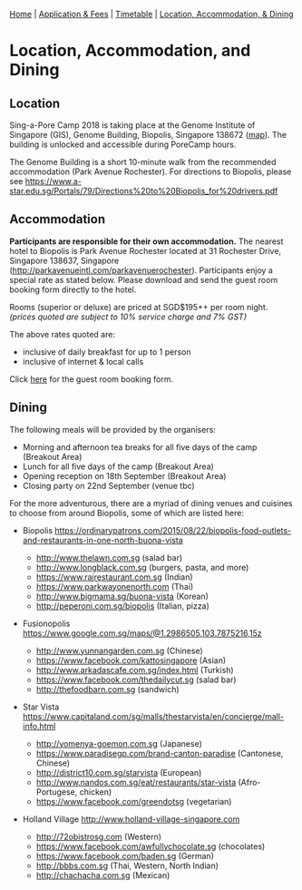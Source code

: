 [Home](index.md) | [Application & Fees](application.md) | [Timetable](timetable.md) | [Location, Accommodation, & Dining](location.md)

# Location, Accommodation, and Dining

## Location
Sing-a-Pore Camp 2018 is taking place at the Genome Institute of Singapore (GIS), Genome Building, Biopolis, Singapore 138672 (<a href="http://www.streetdirectory.com/sg/genome/60-biopolis-street-138672/2989_10373.html" target="_blank">map</a>). The building is unlocked and accessible during PoreCamp hours.

The Genome Building is a short 10-minute walk from the recommended accommodation (Park Avenue Rochester). For directions to Biopolis, please see <a href="https://www.a-star.edu.sg/Portals/79/Directions%20to%20Biopolis_for%20drivers.pdf" target="_blank">https://www.a-star.edu.sg/Portals/79/Directions%20to%20Biopolis_for%20drivers.pdf</a>

## Accommodation

**Participants are responsible for their own accommodation.** The nearest hotel to Biopolis is Park Avenue Rochester located at 31 Rochester Drive, Singapore 138637, Singapore (<a href="http://parkavenueintl.com/parkavenuerochester" target="_blank">http://parkavenueintl.com/parkavenuerochester</a>). Participants enjoy a special rate as stated below. Please download and send the guest room booking form directly to the hotel.

Rooms (superior or deluxe) are priced at SGD$195++ per room night. 
*(prices quoted are subject to 10% service charge and 7% GST)*

The above rates quoted are:
  *	inclusive of daily breakfast for up to 1 person 
  *	inclusive of internet & local calls

Click <a href="https://www.book-secure.com/index.php?s=results&property=sgsin22836&arrival=2018-09-17&departure=2018-09-18&code=SING&adults1=1&children1=0&rooms=1&locale=en_GB&currency=SGD&stid=9x852acr1&showBestPriceFirst=1&showPromotions=3&Hotelnames=ASIASGHTLPARochester&hname=ASIASGHTLPARochester&arrivalDateValue=2018-09-17&frommonth=9&fromday=17&fromyear=2018&nbdays=1&nbNightsValue=1&AccessCode=SING&accessCode=SING&redir=BIZ-so5523q0o4&rt=1525828036" target="_blank">here</a> for the guest room booking form.

## Dining
The following meals will be provided by the organisers:
  *	Morning and afternoon tea breaks for all five days of the camp (Breakout Area)
  *	Lunch for all five days of the camp (Breakout Area)
  *	Opening reception on 18th September (Breakout Area)
  *	Closing party on 22nd September (venue tbc)

For the more adventurous, there are a myriad of dining venues and cuisines to choose from around Biopolis, some of which are listed here:
  *	Biopolis <a href="https://ordinarypatrons.com/2015/08/22/biopolis-food-outlets-and-restaurants-in-one-north-buona-vista" target="_blank">https://ordinarypatrons.com/2015/08/22/biopolis-food-outlets-and-restaurants-in-one-north-buona-vista</a>
	  *	<a href="http://www.thelawn.com.sg" target="_blank">http://www.thelawn.com.sg</a> (salad bar)
	  *	<a href="http://www.longblack.com.sg" target="_blank">http://www.longblack.com.sg</a> (burgers, pasta, and more)
	  *	<a href="https://www.rajrestaurant.com.sg" target="_blank">https://www.rajrestaurant.com.sg</a> (Indian)
	  *	<a href="https://www.parkwayonenorth.com" target="_blank">https://www.parkwayonenorth.com</a> (Thai)
	  *	<a href="http://www.bigmama.sg/buona-vista" target="_blank">http://www.bigmama.sg/buona-vista</a> (Korean)
	  *	<a href="http://peperoni.com.sg/biopolis" target="_blank">http://peperoni.com.sg/biopolis</a> (Italian, pizza)

  *	Fusionopolis <a href="https://www.google.com.sg/maps/@1.2986505,103.7875216,15z" target="_blank">https://www.google.com.sg/maps/@1.2986505,103.7875216,15z</a>
	  *	<a href="http://www.yunnangarden.com.sg" target="_blank">http://www.yunnangarden.com.sg</a> (Chinese)
	  *	<a href="https://www.facebook.com/kattosingapore" target="_blank">https://www.facebook.com/kattosingapore</a> (Asian)
	  *	<a href="http://www.arkadascafe.com.sg/index.html" target="_blank">http://www.arkadascafe.com.sg/index.html</a> (Turkish)
	  *	<a href="https://www.facebook.com/thedailycut.sg" target="_blank">https://www.facebook.com/thedailycut.sg</a> (salad bar)
	  *	<a href="http://thefoodbarn.com.sg" target="_blank">http://thefoodbarn.com.sg</a> (sandwich)

  *	Star Vista <a href="https://www.capitaland.com/sg/malls/thestarvista/en/concierge/mall-info.html" target="_blank">https://www.capitaland.com/sg/malls/thestarvista/en/concierge/mall-info.html</a> 
	  *	<a href="http://yomenya-goemon.com.sg" target="_blank">http://yomenya-goemon.com.sg</a> (Japanese)
	  *	<a href="https://www.paradisegp.com/brand-canton-paradise" target="_blank">https://www.paradisegp.com/brand-canton-paradise</a> (Cantonese, Chinese)
	  *	<a href="http://district10.com.sg/starvista" target="_blank">http://district10.com.sg/starvista</a> (European)
	  *	<a href="http://www.nandos.com.sg/eat/restaurants/star-vista" target="_blank">http://www.nandos.com.sg/eat/restaurants/star-vista</a> (Afro-Portugese, chicken)
	  *	<a href="https://www.facebook.com/greendotsg" target="_blank">https://www.facebook.com/greendotsg</a> (vegetarian)

  *	Holland Village <a hre="http://www.holland-village-singapore.com" target="_blank">http://www.holland-village-singapore.com</a>
	  *	<a href="http://72obistrosg.com" target="_blank">http://72obistrosg.com</a> (Western)
	  *	<a href="https://www.facebook.com/awfullychocolate.sg" target="_blank">https://www.facebook.com/awfullychocolate.sg</a> (chocolates)
	  *	<a href="https://www.facebook.com/baden.sg" target="_blank">https://www.facebook.com/baden.sg</a> (German)
	  *	<a href="http://bbbs.com.sg" target="_blank">http://bbbs.com.sg</a> (Thai, Western, North Indian)
	  *	<a href="http://chachacha.com.sg" target="_blank">http://chachacha.com.sg</a> (Mexican)

